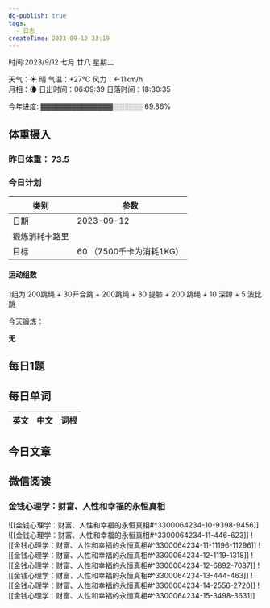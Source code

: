 ```yaml
---
dg-publish: true
tags:
  - 日志
createTime: 2023-09-12 23:19
---
```



时间:2023/9/12 七月 廿八 星期二

天气：☀️   晴 气温：+27°C 风力：←11km/h  
月相：🌘 日出时间：06:09:39 日落时间：18:30:35

今年进度: ▓▓▓▓▓▓▓▓▓▓▓▓▓▓░░░░░░ 69.86%

## 体重摄入

### 昨日体重： 73.5
### 今日计划

| 类别           | 参数                    |
| -------------- | ----------------------- |
| 日期           | 2023-09-12               |
| 锻炼消耗卡路里 | |
| 目标           | 60      （7500千卡为消耗1KG）                |


#### 运动组数

1组为 200跳绳 + 30开合跳 + 200跳绳 + 30 提膝 + 200 跳绳 + 10 深蹲 + 5 波比跳

今天锻炼：

**无**

## 每日1题


## 每日单词

| 英文       | 中文       |词根|
| ---------- | ---------- | ---|


## 今日文章
 

## 微信阅读

<!-- start of weread -->

### 金钱心理学：财富、人性和幸福的永恒真相
![[金钱心理学：财富、人性和幸福的永恒真相#^3300064234-10-9398-9456]]
![[金钱心理学：财富、人性和幸福的永恒真相#^3300064234-11-446-623]]
![[金钱心理学：财富、人性和幸福的永恒真相#^3300064234-11-11196-11296]]
![[金钱心理学：财富、人性和幸福的永恒真相#^3300064234-12-1119-1318]]
![[金钱心理学：财富、人性和幸福的永恒真相#^3300064234-12-6892-7087]]
![[金钱心理学：财富、人性和幸福的永恒真相#^3300064234-13-444-463]]
![[金钱心理学：财富、人性和幸福的永恒真相#^3300064234-14-2556-2720]]
![[金钱心理学：财富、人性和幸福的永恒真相#^3300064234-15-3498-3631]]

<!-- end of weread -->
